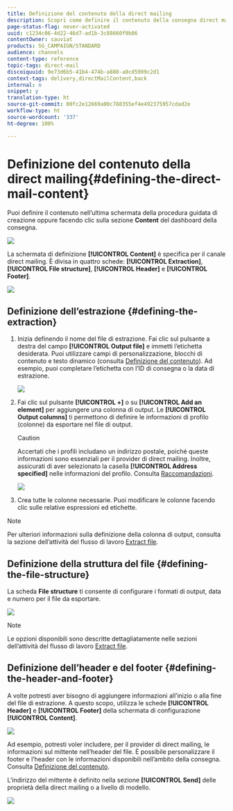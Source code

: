 ```yaml
---
title: Definizione del contenuto della direct mailing
description: Scopri come definire il contenuto della consegna direct mailing.
page-status-flag: never-activated
uuid: c1234c06-4d22-46d7-ad1b-3c88660f9b06
contentOwner: sauviat
products: SG_CAMPAIGN/STANDARD
audience: channels
content-type: reference
topic-tags: direct-mail
discoiquuid: 9e73d6b5-41b4-474b-a880-a0cd5999c2d1
context-tags: delivery,directMailContent,back
internal: n
snippet: y
translation-type: ht
source-git-commit: 00fc2e12669a00c788355ef4e492375957cdad2e
workflow-type: ht
source-wordcount: '337'
ht-degree: 100%

---
```



# Definizione del contenuto della direct mailing{#defining-the-direct-mail-content}

Puoi definire il contenuto nell’ultima schermata della procedura guidata di creazione oppure facendo clic sulla sezione **Content** del dashboard della consegna.

![](assets/direct_mail_6.png)

La schermata di definizione **[!UICONTROL Content]** è specifica per il canale direct mailing. È divisa in quattro schede: **[!UICONTROL Extraction]**, **[!UICONTROL File structure]**, **[!UICONTROL Header]** e **[!UICONTROL Footer]**.

![](assets/direct_mail_11.png)

## Definizione dell’estrazione {#defining-the-extraction}

1. Inizia definendo il nome del file di estrazione. Fai clic sul pulsante a destra del campo **[!UICONTROL Output file]** e immetti l’etichetta desiderata. Puoi utilizzare campi di personalizzazione, blocchi di contenuto e testo dinamico (consulta [Definizione del contenuto](../../designing/using/personalization.md#example-email-personalization)). Ad esempio, puoi completare l’etichetta con l’ID di consegna o la data di estrazione.

   ![](assets/direct_mail_12.png)

1. Fai clic sul pulsante **[!UICONTROL +]** o su **[!UICONTROL Add an element]** per aggiungere una colonna di output. Le **[!UICONTROL Output columns]** ti permettono di definire le informazioni di profilo (colonne) da esportare nel file di output.

   >[!CAUTION]
   >
   >Accertati che i profili includano un indirizzo postale, poiché queste informazioni sono essenziali per il provider di direct mailing. Inoltre, assicurati di aver selezionato la casella **[!UICONTROL Address specified]** nelle informazioni del profilo. Consulta [Raccomandazioni](../../channels/using/about-direct-mail.md#recommendations).

   ![](assets/direct_mail_13.png)

1. Crea tutte le colonne necessarie. Puoi modificare le colonne facendo clic sulle relative espressioni ed etichette.

>[!NOTE]
>
>Per ulteriori informazioni sulla definizione della colonna di output, consulta la sezione dell’attività del flusso di lavoro [Extract file](../../automating/using/extract-file.md).

## Definizione della struttura del file {#defining-the-file-structure}

La scheda **File structure** ti consente di configurare i formati di output, data e numero per il file da esportare.

![](assets/direct_mail_14.png)

>[!NOTE]
>
>Le opzioni disponibili sono descritte dettagliatamente nelle sezioni dell’attività del flusso di lavoro [Extract file](../../automating/using/extract-file.md).

## Definizione dell’header e del footer {#defining-the-header-and-footer}

A volte potresti aver bisogno di aggiungere informazioni all’inizio o alla fine del file di estrazione. A questo scopo, utilizza le schede **[!UICONTROL Header]** e **[!UICONTROL Footer]** della schermata di configurazione **[!UICONTROL Content]**.

![](assets/direct_mail_7.png)

Ad esempio, potresti voler includere, per il provider di direct mailing, le informazioni sul mittente nell’header del file. È possibile personalizzare il footer e l’header con le informazioni disponibili nell’ambito della consegna. Consulta [Definizione del contenuto](../../designing/using/personalization.md#example-email-personalization).

L’indirizzo del mittente è definito nella sezione **[!UICONTROL Send]** delle proprietà della direct mailing o a livello di modello.

![](assets/direct_mail_24.png)

